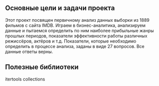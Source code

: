 ## Основные цели и задачи проекта
Этот проект посвящен первичному анализ данных выборки из 1889 фильмов с сайта IMDB. Играем в бизнес-аналитика, анализируем данные и пытаемся определить по ним наиболее прибыльные жанры прошлых периодов, показатели эффективности работы различных режиссёров, актёров и т.д.
Показатели, которые необходимо определить в процессе анализа, заданы в виде 27 вопросов. Все данные ответы верны.

## Полезные библиотеки
itertools
collections
